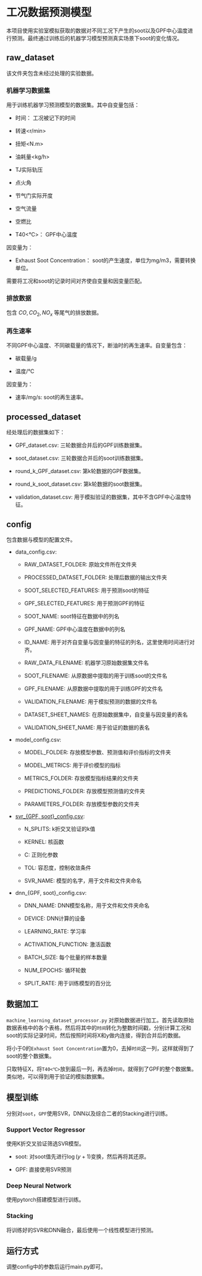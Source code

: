 # 工况数据预测模型

本项目使用实验室模拟获取的数据对不同工况下产生的soot以及GPF中心温度进行预测。最终通过训练后的机器学习模型预测真实场景下soot的变化情况。

## raw_dataset

该文件夹包含未经过处理的实验数据。

### 机器学习数据集

用于训练机器学习预测模型的数据集。其中自变量包括：

- 时间： 工况被记下的时间

- 转速<r/min>

- 扭矩<N.m>

- 油耗量<kg/h>

- TJ实际轨压

- 点火角

- 节气门实际开度

- 空气流量

- 空燃比

- T40<℃>： GPF中心温度 

因变量为：

- Exhaust Soot Concentration： soot的产生速度，单位为mg/m3，需要转换单位。

需要将工况和soot的记录时间对齐使自变量和因变量匹配。

### 排放数据

包含 $CO, CO_2, NO_x$ 等尾气的排放数据。

### 再生速率

不同GPF中心温度、不同碳载量的情况下，断油时的再生速率。自变量包含：

- 碳载量/g

- 温度/℃

因变量为：

- 速率/mg/s: soot的再生速率。

## processed_dataset

经处理后的数据集如下：

- GPF_dataset.csv: 三轮数据合并后的GPF训练数据集。

- soot_dataset.csv: 三轮数据合并后的soot训练数据集。

- round_k_GPF_dataset.csv: 第k轮数据的GPF数据集。

- round_k_soot_dataset.csv: 第k轮数据的soot数据集。

- validation_dataset.csv: 用于模拟验证的数据集，其中不含GPF中心温度特征。

## config

包含数据与模型的配置文件。

- data_config.csv:

    - RAW_DATASET_FOLDER: 原始文件所在文件夹

    - PROCESSED_DATASET_FOLDER: 处理后数据的输出文件夹

    - SOOT_SELECTED_FEATURES: 用于预测soot的特征

    - GPF_SELECTED_FEATURES: 用于预测GPF的特征

    - SOOT_NAME: soot特征在数据中的列名

    - GPF_NAME: GPF中心温度在数据中的列名

    - ID_NAME: 用于对齐自变量与因变量的特征的列名，这里使用时间进行对齐。

    - RAW_DATA_FILENAME: 机器学习原始数据集文件名

    - SOOT_FILENAME: 从原数据中提取的用于训练soot的文件名

    - GPF_FILENAME: 从原数据中提取的用于训练GPF的文件名

    - VALIDATION_FILENAME: 用于模拟预测的数据的文件名

    - DATASET_SHEET_NAMES: 在原始数据集中，自变量与因变量的表名

    - VALIDATION_SHEET_NAME: 用于验证的数据的表名

- model_config.csv:

    - MODEL_FOLDER: 存放模型参数、预测值和评价指标的文件夹

    - MODEL_METRICS: 用于评价模型的指标

    - METRICS_FOLDER: 存放模型指标结果的文件夹

    - PREDICTIONS_FOLDER: 存放模型预测值的文件夹

    - PARAMETERS_FOLDER: 存放模型参数的文件夹

- [svr_{GPF, soot}_config.csv](https://scikit-learn.org/stable/modules/generated/sklearn.svm.SVR.html#sklearn.svm.SVR):

    - N_SPLITS: k折交叉验证的k值

    - KERNEL: 核函数

    - C: 正则化参数

    - TOL: 容忍度，控制收敛条件

    - SVR_NAME: 模型的名字，用于文件和文件夹命名

- dnn_{GPF, soot}_config.csv:

    - DNN_NAME: DNN模型名称，用于文件和文件夹命名

    - DEVICE: DNN计算的设备

    - LEARNING_RATE: 学习率

    - ACTIVATION_FUNCTION: 激活函数

    - BATCH_SIZE: 每个批量的样本数量

    - NUM_EPOCHS: 循环轮数

    - SPLIT_RATE: 用于训练模型的百分比

## 数据加工

`machine_learning_dataset_processor.py` 对原始数据进行加工。首先读取原始数据表格中的各个表格，然后将其中的`时间`转化为整数时间戳，分别计算工况和soot的实际记录时间，然后按照时间将X和y做内连接，得到合并后的数据。

将小于0的`Exhaust Soot Concentration`置为0，去掉`时间`这一列，这样就得到了soot的整个数据集。

只取特征X，将`T40<℃>`放到最后一列，再去掉`时间`，就得到了GPF的整个数据集。类似地，可以得到用于验证的模拟数据集。

## 模型训练

分别对`soot`，`GPF`使用SVR，DNN以及综合二者的Stacking进行训练。

### Support Vector Regressor

使用K折交叉验证筛选SVR模型。

- soot: 对soot值先进行$\log(y+1)$变换，然后再将其还原。

- GPF: 直接使用SVR预测

### Deep Neural Network

使用pytorch搭建模型进行训练。


### Stacking

将训练好的SVR和DNN融合，最后使用一个线性模型进行预测。

## 运行方式

调整config中的参数后运行main.py即可。
